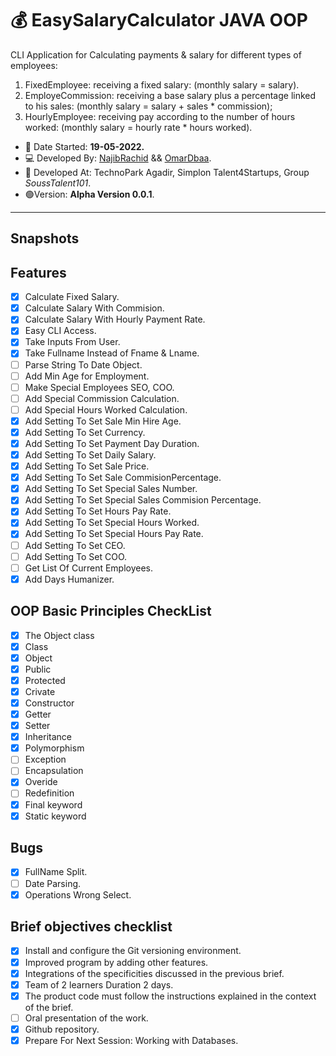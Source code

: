 # :moneybag: EasySalaryCalculator JAVA OOP
 CLI Application for Calculating payments & salary for different types of employees:
 1. FixedEmployee: receiving a fixed salary: (monthly salary = salary).
 2. EmployeCommission: receiving a base salary plus a percentage linked to his sales: (monthly salary = salary + sales * commission);
 3. HourlyEmployee: receiving pay according to the number of hours worked: (monthly salary = hourly rate * hours worked).

 - :date:	 Date Started: **19-05-2022.** 
 - :computer:	Developed By: [NajibRachid](https://github.com/n4j1Br4ch1D) && [OmarDbaa](https://github.com/omardbaa).
 - :office: Developed At: TechnoPark Agadir, Simplon Talent4Startups, Group *SoussTalent101*.
 - :green_circle:Version: **Alpha Version 0.0.1**.

---

## Snapshots

## Features

- [X] Calculate Fixed Salary.
- [X] Calculate Salary With Commision.
- [X] Calculate Salary With Hourly Payment Rate. 
- [X] Easy CLI Access.
- [X] Take Inputs From User.
- [X] Take Fullname Instead of Fname & Lname.
- [ ] Parse String To Date Object.
- [ ] Add Min Age for Employment.
- [ ] Make Special Employees SEO, COO.
- [ ] Add Special Commission Calculation.
- [ ] Add Special Hours Worked Calculation.
- [X] Add Setting To Set Sale Min Hire Age.
- [X] Add Setting To Set Currency.
- [X] Add Setting To Set Payment Day Duration.
- [X] Add Setting To Set Daily Salary.
- [X] Add Setting To Set Sale Price.
- [X] Add Setting To Set Sale CommisionPercentage.
- [X] Add Setting To Set Special Sales Number.
- [X] Add Setting To Set Special Sales Commision Percentage.
- [X] Add Setting To Set Hours Pay Rate.
- [X] Add Setting To Set Special Hours Worked.
- [X] Add Setting To Set Special Hours Pay Rate.
- [ ] Add Setting To Set CEO.
- [ ] Add Setting To Set COO.
- [ ] Get List Of Current Employees.
- [X] Add Days Humanizer.

## OOP Basic Principles CheckList

- [x] The Object class
- [x] Class
- [x] Object
- [x] Public
- [x] Protected
- [x] Crivate
- [x] Constructor
- [x] Getter
- [x] Setter
- [x] Inheritance
- [x] Polymorphism
- [ ] Exception
- [ ] Encapsulation
- [x] Overide
- [ ] Redefinition
- [x] Final keyword
- [x] Static keyword 

## Bugs 

- [X] FullName Split.
- [ ] Date Parsing.
- [X] Operations Wrong Select.

## Brief objectives checklist

- [X] Install and configure the Git versioning environment.
- [X] Improved program by adding other features.
- [X] Integrations of the specificities discussed in the previous brief.
- [X] Team of 2 learners Duration 2 days.
- [X] The product code must follow the instructions explained in the context of the brief.
- [ ] Oral presentation of the work.
- [X] Github repository.
- [X] Prepare For Next Session: Working with Databases.
